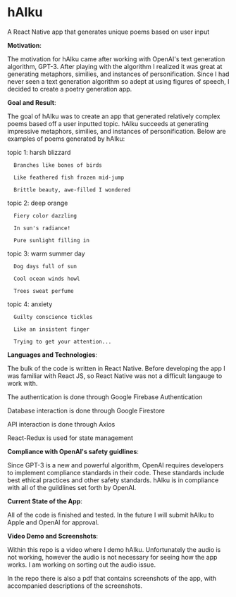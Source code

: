 # hAIku
A React Native app that generates unique poems based on user input

**Motivation**:

The motivation for hAIku came after working with OpenAI's text generation algorithm, GPT-3. After playing with the algorithm I realized it was great at generating metaphors, similies, and instances of personification. Since I had never seen a text generation algorithm so adept at using figures of speech, I decided to create a poetry generation app.

**Goal and Result**:

The goal of hAIku was to create an app that generated relatively complex poems based off a user inputted topic. hAIku succeeds at generating impressive metaphors, similies, and instances of personification. Below are examples of poems generated by hAIku:

topic 1: harsh blizzard



      Branches like bones of birds 

      Like feathered fish frozen mid-jump 
      
      Brittle beauty, awe-filled I wondered
      
      
topic 2: deep orange


      Fiery color dazzling
      
      In sun's radiance!
      
      Pure sunlight filling in
      
      
topic 3: warm summer day


      Dog days full of sun
      
      Cool ocean winds howl
      
      Trees sweat perfume
      
      
topic 4: anxiety

      Guilty conscience tickles
      
      Like an insistent finger
      
      Trying to get your attention...
      
      
**Languages and Technologies**:

The bulk of the code is written in React Native. Before developing the app I was familiar with React JS, so React Native was not a difficult langauge to work with.


The authentication is done through Google Firebase Authentication


Database interaction is done through Google Firestore


API interaction is done through Axios


React-Redux is used for state management


**Compliance with OpenAI's safety guidlines**:

Since GPT-3 is a new and powerful algorithm, OpenAI requires developers to implement compliance standards in their code. These standards include best ethical practices and other safety standards. hAIku is in compliance with all of the guildlines set forth by OpenAI.


**Current State of the App**:

All of the code is finished and tested. In the future I will submit hAIku to Apple and OpenAI for approval.


**Video Demo and Screenshots**:

Within this repo is a video where I demo hAIku. Unfortunately the audio is not working, however the audio is not necessary for seeing how the app works. I am working on sorting out the audio issue.

In the repo there is also a pdf that contains screenshots of the app, with accompanied descriptions of the screenshots.

